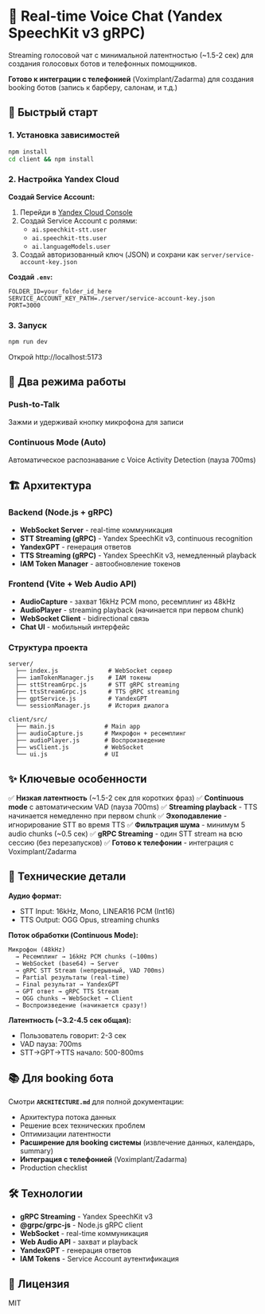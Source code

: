 # 🎤 Real-time Voice Chat (Yandex SpeechKit v3 gRPC)

Streaming голосовой чат с минимальной латентностью (~1.5-2 сек) для создания голосовых ботов и телефонных помощников.

**Готово к интеграции с телефонией** (Voximplant/Zadarma) для создания booking ботов (запись к барберу, салонам, и т.д.)

## 🚀 Быстрый старт

### 1. Установка зависимостей

```bash
npm install
cd client && npm install
```

### 2. Настройка Yandex Cloud

**Создай Service Account:**
1. Перейди в [Yandex Cloud Console](https://console.cloud.yandex.ru)
2. Создай Service Account с ролями:
   - `ai.speechkit-stt.user`
   - `ai.speechkit-tts.user`
   - `ai.languageModels.user`
3. Создай авторизованный ключ (JSON) и сохрани как `server/service-account-key.json`

**Создай `.env`:**
```env
FOLDER_ID=your_folder_id_here
SERVICE_ACCOUNT_KEY_PATH=./server/service-account-key.json
PORT=3000
```

### 3. Запуск

```bash
npm run dev
```

Открой http://localhost:5173

## 📱 Два режима работы

### Push-to-Talk
Зажми и удерживай кнопку микрофона для записи

### Continuous Mode (Auto)
Автоматическое распознавание с Voice Activity Detection (пауза 700ms)

## 🏗️ Архитектура

### Backend (Node.js + gRPC)
- **WebSocket Server** - real-time коммуникация
- **STT Streaming (gRPC)** - Yandex SpeechKit v3, continuous recognition
- **YandexGPT** - генерация ответов
- **TTS Streaming (gRPC)** - Yandex SpeechKit v3, немедленный playback
- **IAM Token Manager** - автообновление токенов

### Frontend (Vite + Web Audio API)
- **AudioCapture** - захват 16kHz PCM mono, ресемплинг из 48kHz
- **AudioPlayer** - streaming playback (начинается при первом chunk)
- **WebSocket Client** - bidirectional связь
- **Chat UI** - мобильный интерфейс

### Структура проекта

```
server/
  ├── index.js              # WebSocket сервер
  ├── iamTokenManager.js    # IAM токены
  ├── sttStreamGrpc.js      # STT gRPC streaming
  ├── ttsStreamGrpc.js      # TTS gRPC streaming
  ├── gptService.js         # YandexGPT
  └── sessionManager.js     # История диалога

client/src/
  ├── main.js              # Main app
  ├── audioCapture.js      # Микрофон + ресемплинг
  ├── audioPlayer.js       # Воспроизведение
  ├── wsClient.js          # WebSocket
  └── ui.js                # UI
```

## ✨ Ключевые особенности

✅ **Низкая латентность** (~1.5-2 сек для коротких фраз)
✅ **Continuous mode** с автоматическим VAD (пауза 700ms)
✅ **Streaming playback** - TTS начинается немедленно при первом chunk
✅ **Эхоподавление** - игнорирование STT во время TTS
✅ **Фильтрация шума** - минимум 5 audio chunks (~0.5 сек)
✅ **gRPC Streaming** - один STT stream на всю сессию (без перезапусков)
✅ **Готово к телефонии** - интеграция с Voximplant/Zadarma

## 🔧 Технические детали

**Аудио формат:**
- STT Input: 16kHz, Mono, LINEAR16 PCM (Int16)
- TTS Output: OGG Opus, streaming chunks

**Поток обработки (Continuous Mode):**
```
Микрофон (48kHz)
  → Ресемплинг → 16kHz PCM chunks (~100ms)
  → WebSocket (base64) → Server
  → gRPC STT Stream (непрерывный, VAD 700ms)
  → Partial результаты (real-time)
  → Final результат → YandexGPT
  → GPT ответ → gRPC TTS Stream
  → OGG chunks → WebSocket → Client
  → Воспроизведение (начинается сразу!)
```

**Латентность (~3.2-4.5 сек общая):**
- Пользователь говорит: 2-3 сек
- VAD пауза: 700ms
- STT→GPT→TTS начало: 500-800ms

## 📚 Для booking бота

Смотри **`ARCHITECTURE.md`** для полной документации:
- Архитектура потока данных
- Решение всех технических проблем
- Оптимизации латентности
- **Расширение для booking системы** (извлечение данных, календарь, summary)
- **Интеграция с телефонией** (Voximplant/Zadarma)
- Production checklist

## 🛠️ Технологии

- **gRPC Streaming** - Yandex SpeechKit v3
- **@grpc/grpc-js** - Node.js gRPC client
- **WebSocket** - real-time коммуникация
- **Web Audio API** - захват и playback
- **YandexGPT** - генерация ответов
- **IAM Tokens** - Service Account аутентификация

## 📄 Лицензия

MIT
